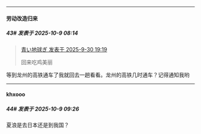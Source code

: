 ﻿
*****

####  劳动改造归来  
##### 43#       发表于 2025-10-9 08:14

<blockquote><a href="httphttps://stage1st.com/2b/forum.php?mod=redirect&amp;goto=findpost&amp;pid=68512769&amp;ptid=2263313" target="_blank">青い地球ぎ 发表于 2025-9-30 19:19</a>

回来吃鸡美丽</blockquote>
等到龙州的高铁通车了我就回去一趟看看。龙州的高铁几时通车？记得通知我哟


*****

####  khxooo  
##### 44#       发表于 2025-10-9 09:26

夏浪是去日本还是到我国？

